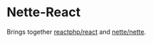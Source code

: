 # Nette-React

Brings together [reactphp/react](https://github.com/reactphp/react) and [nette/nette](https://github.com/nette/nette).
